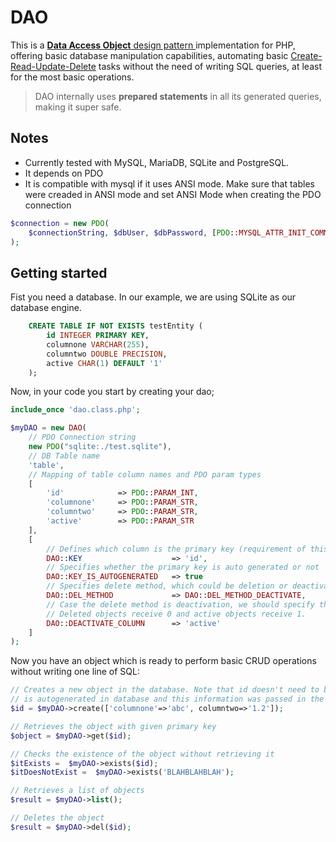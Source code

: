 # DAO
This is a [**Data Access Object** design pattern ](https://en.wikipedia.org/wiki/Data_access_object) implementation for PHP, offering basic database manipulation capabilities, automating basic [Create-Read-Update-Delete](https://en.wikipedia.org/wiki/Create,_read,_update_and_delete) tasks without the need of writing SQL queries, at least for the most basic operations.
 
> DAO internally uses **prepared statements** in all its generated queries, making it super safe.
 
## Notes
* Currently tested with MySQL, MariaDB, SQLite and PostgreSQL.
* It depends on PDO
* It is compatible with mysql if it uses ANSI mode. Make sure that tables were creaded in ANSI mode and set ANSI Mode when creating the PDO connection 
```php
$connection = new PDO(
    $connectionString, $dbUser, $dbPassword, [PDO::MYSQL_ATTR_INIT_COMMAND => 'SET sql_mode="ANSI"']
); 
```

## Getting started

Fist you need a database. In our example, we are using SQLite as our database engine.
```sql
    CREATE TABLE IF NOT EXISTS testEntity (
        id INTEGER PRIMARY KEY,
        columnone VARCHAR(255),
        columntwo DOUBLE PRECISION,
        active CHAR(1) DEFAULT '1'
    );
```
Now, in your code you start by creating your dao;

```php
include_once 'dao.class.php';

$myDAO = new DAO(
    // PDO Connection string
    new PDO("sqlite:./test.sqlite"),
    // DB Table name
    'table',
    // Mapping of table column names and PDO param types
    [
        'id'            => PDO::PARAM_INT,
        'columnone'     => PDO::PARAM_STR,
        'columntwo'     => PDO::PARAM_STR,
        'active'        => PDO::PARAM_STR
    ],
    [
        // Defines which column is the primary key (requirement of this library)
        DAO::KEY                    => 'id',
        // Specifies whether the primary key is auto generated or not
        DAO::KEY_IS_AUTOGENERATED   => true
        // Specifies delete method, which could be deletion or deactivation
        DAO::DEL_METHOD             => DAO::DEL_METHOD_DEACTIVATE,
        // Case the delete method is deactivation, we should specify the column which serves as a flag
        // Deleted objects receive 0 and active objects receive 1.
        DAO::DEACTIVATE_COLUMN      => 'active'
    ]
);
```

Now you have an object which is ready to perform basic CRUD operations without writing one line of SQL:

```php
// Creates a new object in the database. Note that id doesn't need to be specified if it
// is autogenerated in database and this information was passed in the constructor
$id = $myDAO->create(['columnone'=>'abc', columntwo=>'1.2']);

// Retrieves the object with given primary key
$object = $myDAO->get($id);

// Checks the existence of the object without retrieving it
$itExists =  $myDAO->exists($id);
$itDoesNotExist =  $myDAO->exists('BLAHBLAHBLAH');

// Retrieves a list of objects
$result = $myDAO->list();

// Deletes the object
$result = $myDAO->del($id);
```

